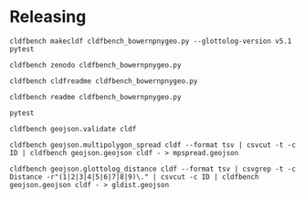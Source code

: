 # Releasing

```shell
cldfbench makecldf cldfbench_bowernpnygeo.py --glottolog-version v5.1
pytest
```

```shell
cldfbench zenodo cldfbench_bowernpnygeo.py
```

```shell
cldfbench cldfreadme cldfbench_bowernpnygeo.py 
```

```shell
cldfbench readme cldfbench_bowernpnygeo.py 
```

```shell
pytest
```


```shell
cldfbench geojson.validate cldf
```

```shell
cldfbench geojson.multipolygon_spread cldf --format tsv | csvcut -t -c ID | cldfbench geojson.geojson cldf - > mpspread.geojson
```

```shell
cldfbench geojson.glottolog_distance cldf --format tsv | csvgrep -t -c Distance -r"(1|2|3|4|5|6|7|8|9)\." | csvcut -c ID | cldfbench geojson.geojson cldf - > gldist.geojson
```
